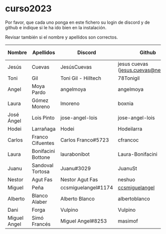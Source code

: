 # curso2023

Por favor, que cada uno ponga en este fichero su login de discord y de github e indique si le ha ido bien en la instalación.

Revisar también si el nombre y apellidos son correctos.

| Nombre | Apellidos | Discord | Github | Instalación (SI/NO) | Git (SI/NO) |
| -- | -- | -- | -- | -- | -- |
|Jesús| Cuevas |JesúsCuevas|jesus cuevas (jesus.cuevas@netkia.es)|Si|Si| 
| Toni | Gil | Toni Gil - Hilltech | 78Tonigil | SI | SI |
| Angel | Moya Pardo | angelmoya | angelmoya | SI | SI |
| Laura | Gómez Moreno | lmoreno | boxnia | SI | SI |
| José Ángel | Lois Pinto | jose-angel-lois | jose-angel-lois | SI | SI |
|Hodei| Larrañaga | Hodei | Hodeilarra | SI | SI |
| Carlos | Franco Cifuentes | Carlos Franco#5723 | cfrancoc | SI | SI |
| Laura | Bonifacini Bottone | laurabonibot | Laura-Bonifacini | SI | SI |
| Juanu | Sandoval Tortosa | Juanu#3029 | JuanuSt | SI | SI |
| Nestor | Agut Fas | Nestor Agut Fas | neshuo | SI | SI
| Miguel | Peña | ccsmiguelangel#1174 | [ccsmiguelangel](https://github.com/ccsmiguelangel)| NO  | SI |
| Alberto | Blanco Alaber | Alberto Blanco | albertoblanco | SI | SI |
| Dani | Forga | Vulpino | Vulpino | SI | SI |
|Miguel Angel | Simó Francés | Miguel Angel#8253 | masimof | SI |
